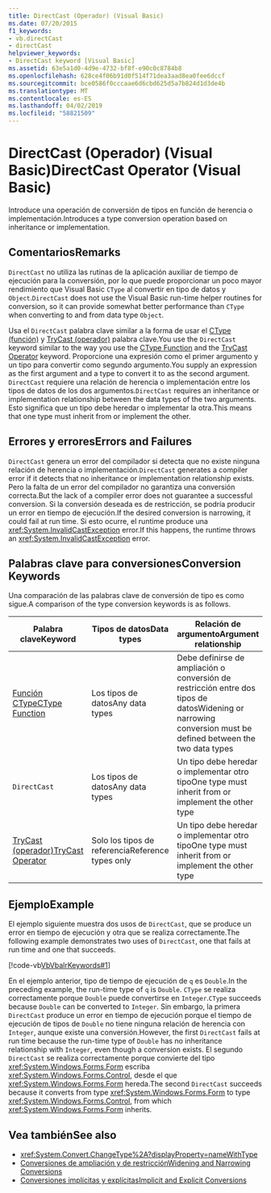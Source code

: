 ```yaml
---
title: DirectCast (Operador) (Visual Basic)
ms.date: 07/20/2015
f1_keywords:
- vb.directCast
- directCast
helpviewer_keywords:
- DirectCast keyword [Visual Basic]
ms.assetid: 63e5a1d0-4d9e-4732-bf8f-e90c0c8784b8
ms.openlocfilehash: 628ce4f06b91d0f514f71dea3aad8ea0fee6dccf
ms.sourcegitcommit: bce0586f0cccaae6d6cbd625d5a7b824d1d3de4b
ms.translationtype: MT
ms.contentlocale: es-ES
ms.lasthandoff: 04/02/2019
ms.locfileid: "58821509"
---
```

# <a name="directcast-operator-visual-basic"></a><span data-ttu-id="bb589-102">DirectCast (Operador) (Visual Basic)</span><span class="sxs-lookup"><span data-stu-id="bb589-102">DirectCast Operator (Visual Basic)</span></span>
<span data-ttu-id="bb589-103">Introduce una operación de conversión de tipos en función de herencia o implementación.</span><span class="sxs-lookup"><span data-stu-id="bb589-103">Introduces a type conversion operation based on inheritance or implementation.</span></span>  
  
## <a name="remarks"></a><span data-ttu-id="bb589-104">Comentarios</span><span class="sxs-lookup"><span data-stu-id="bb589-104">Remarks</span></span>  
 <span data-ttu-id="bb589-105">`DirectCast` no utiliza las rutinas de la aplicación auxiliar de tiempo de ejecución para la conversión, por lo que puede proporcionar un poco mayor rendimiento que Visual Basic `CType` al convertir en tipo de datos y `Object`.</span><span class="sxs-lookup"><span data-stu-id="bb589-105">`DirectCast` does not use the Visual Basic run-time helper routines for conversion, so it can provide somewhat better performance than `CType` when converting to and from data type `Object`.</span></span>  
  
 <span data-ttu-id="bb589-106">Usa el `DirectCast` palabra clave similar a la forma de usar el [CType (función)](../../../visual-basic/language-reference/functions/ctype-function.md) y [TryCast (operador)](../../../visual-basic/language-reference/operators/trycast-operator.md) palabra clave.</span><span class="sxs-lookup"><span data-stu-id="bb589-106">You use the `DirectCast` keyword similar to the way you use the [CType Function](../../../visual-basic/language-reference/functions/ctype-function.md) and the [TryCast Operator](../../../visual-basic/language-reference/operators/trycast-operator.md) keyword.</span></span> <span data-ttu-id="bb589-107">Proporcione una expresión como el primer argumento y un tipo para convertir como segundo argumento.</span><span class="sxs-lookup"><span data-stu-id="bb589-107">You supply an expression as the first argument and a type to convert it to as the second argument.</span></span> <span data-ttu-id="bb589-108">`DirectCast` requiere una relación de herencia o implementación entre los tipos de datos de los dos argumentos.</span><span class="sxs-lookup"><span data-stu-id="bb589-108">`DirectCast` requires an inheritance or implementation relationship between the data types of the two arguments.</span></span> <span data-ttu-id="bb589-109">Esto significa que un tipo debe heredar o implementar la otra.</span><span class="sxs-lookup"><span data-stu-id="bb589-109">This means that one type must inherit from or implement the other.</span></span>  
  
## <a name="errors-and-failures"></a><span data-ttu-id="bb589-110">Errores y errores</span><span class="sxs-lookup"><span data-stu-id="bb589-110">Errors and Failures</span></span>  
 <span data-ttu-id="bb589-111">`DirectCast` genera un error del compilador si detecta que no existe ninguna relación de herencia o implementación.</span><span class="sxs-lookup"><span data-stu-id="bb589-111">`DirectCast` generates a compiler error if it detects that no inheritance or implementation relationship exists.</span></span> <span data-ttu-id="bb589-112">Pero la falta de un error del compilador no garantiza una conversión correcta.</span><span class="sxs-lookup"><span data-stu-id="bb589-112">But the lack of a compiler error does not guarantee a successful conversion.</span></span> <span data-ttu-id="bb589-113">Si la conversión deseada es de restricción, se podría producir un error en tiempo de ejecución.</span><span class="sxs-lookup"><span data-stu-id="bb589-113">If the desired conversion is narrowing, it could fail at run time.</span></span> <span data-ttu-id="bb589-114">Si esto ocurre, el runtime produce una <xref:System.InvalidCastException> error.</span><span class="sxs-lookup"><span data-stu-id="bb589-114">If this happens, the runtime throws an <xref:System.InvalidCastException> error.</span></span>  
  
## <a name="conversion-keywords"></a><span data-ttu-id="bb589-115">Palabras clave para conversiones</span><span class="sxs-lookup"><span data-stu-id="bb589-115">Conversion Keywords</span></span>  
 <span data-ttu-id="bb589-116">Una comparación de las palabras clave de conversión de tipo es como sigue.</span><span class="sxs-lookup"><span data-stu-id="bb589-116">A comparison of the type conversion keywords is as follows.</span></span>  
  
|<span data-ttu-id="bb589-117">Palabra clave</span><span class="sxs-lookup"><span data-stu-id="bb589-117">Keyword</span></span>|<span data-ttu-id="bb589-118">Tipos de datos</span><span class="sxs-lookup"><span data-stu-id="bb589-118">Data types</span></span>|<span data-ttu-id="bb589-119">Relación de argumento</span><span class="sxs-lookup"><span data-stu-id="bb589-119">Argument relationship</span></span>|<span data-ttu-id="bb589-120">Error de tiempo de ejecución</span><span class="sxs-lookup"><span data-stu-id="bb589-120">Run-time failure</span></span>|  
|---|---|---|---|  
|[<span data-ttu-id="bb589-121">Función CType</span><span class="sxs-lookup"><span data-stu-id="bb589-121">CType Function</span></span>](../../../visual-basic/language-reference/functions/ctype-function.md)|<span data-ttu-id="bb589-122">Los tipos de datos</span><span class="sxs-lookup"><span data-stu-id="bb589-122">Any data types</span></span>|<span data-ttu-id="bb589-123">Debe definirse de ampliación o conversión de restricción entre dos tipos de datos</span><span class="sxs-lookup"><span data-stu-id="bb589-123">Widening or narrowing conversion must be defined between the two data types</span></span>|<span data-ttu-id="bb589-124">Se produce <xref:System.InvalidCastException></span><span class="sxs-lookup"><span data-stu-id="bb589-124">Throws <xref:System.InvalidCastException></span></span>|  
|`DirectCast`|<span data-ttu-id="bb589-125">Los tipos de datos</span><span class="sxs-lookup"><span data-stu-id="bb589-125">Any data types</span></span>|<span data-ttu-id="bb589-126">Un tipo debe heredar o implementar otro tipo</span><span class="sxs-lookup"><span data-stu-id="bb589-126">One type must inherit from or implement the other type</span></span>|<span data-ttu-id="bb589-127">Se produce <xref:System.InvalidCastException></span><span class="sxs-lookup"><span data-stu-id="bb589-127">Throws <xref:System.InvalidCastException></span></span>|  
|[<span data-ttu-id="bb589-128">TryCast (operador)</span><span class="sxs-lookup"><span data-stu-id="bb589-128">TryCast Operator</span></span>](../../../visual-basic/language-reference/operators/trycast-operator.md)|<span data-ttu-id="bb589-129">Solo los tipos de referencia</span><span class="sxs-lookup"><span data-stu-id="bb589-129">Reference types only</span></span>|<span data-ttu-id="bb589-130">Un tipo debe heredar o implementar otro tipo</span><span class="sxs-lookup"><span data-stu-id="bb589-130">One type must inherit from or implement the other type</span></span>|<span data-ttu-id="bb589-131">Devuelve [nada](../../../visual-basic/language-reference/nothing.md)</span><span class="sxs-lookup"><span data-stu-id="bb589-131">Returns [Nothing](../../../visual-basic/language-reference/nothing.md)</span></span>|  
  
## <a name="example"></a><span data-ttu-id="bb589-132">Ejemplo</span><span class="sxs-lookup"><span data-stu-id="bb589-132">Example</span></span>  
 <span data-ttu-id="bb589-133">El ejemplo siguiente muestra dos usos de `DirectCast`, que se produce un error en tiempo de ejecución y otra que se realiza correctamente.</span><span class="sxs-lookup"><span data-stu-id="bb589-133">The following example demonstrates two uses of `DirectCast`, one that fails at run time and one that succeeds.</span></span>  
  
 [!code-vb[VbVbalrKeywords#1](~/samples/snippets/visualbasic/VS_Snippets_VBCSharp/VbVbalrKeywords/VB/Class1.vb#1)]  
  
 <span data-ttu-id="bb589-134">En el ejemplo anterior, tipo de tiempo de ejecución de `q` es `Double`.</span><span class="sxs-lookup"><span data-stu-id="bb589-134">In the preceding example, the run-time type of `q` is `Double`.</span></span> <span data-ttu-id="bb589-135">`CType` se realiza correctamente porque `Double` puede convertirse en `Integer`.</span><span class="sxs-lookup"><span data-stu-id="bb589-135">`CType` succeeds because `Double` can be converted to `Integer`.</span></span> <span data-ttu-id="bb589-136">Sin embargo, la primera `DirectCast` produce un error en tiempo de ejecución porque el tiempo de ejecución de tipos de `Double` no tiene ninguna relación de herencia con `Integer`, aunque existe una conversión.</span><span class="sxs-lookup"><span data-stu-id="bb589-136">However, the first `DirectCast` fails at run time because the run-time type of `Double` has no inheritance relationship with `Integer`, even though a conversion exists.</span></span> <span data-ttu-id="bb589-137">El segundo `DirectCast` se realiza correctamente porque convierte del tipo <xref:System.Windows.Forms.Form> escriba <xref:System.Windows.Forms.Control>, desde el que <xref:System.Windows.Forms.Form> hereda.</span><span class="sxs-lookup"><span data-stu-id="bb589-137">The second `DirectCast` succeeds because it converts from type <xref:System.Windows.Forms.Form> to type <xref:System.Windows.Forms.Control>, from which <xref:System.Windows.Forms.Form> inherits.</span></span>  
  
## <a name="see-also"></a><span data-ttu-id="bb589-138">Vea también</span><span class="sxs-lookup"><span data-stu-id="bb589-138">See also</span></span>

- <xref:System.Convert.ChangeType%2A?displayProperty=nameWithType>
- [<span data-ttu-id="bb589-139">Conversiones de ampliación y de restricción</span><span class="sxs-lookup"><span data-stu-id="bb589-139">Widening and Narrowing Conversions</span></span>](../../../visual-basic/programming-guide/language-features/data-types/widening-and-narrowing-conversions.md)
- [<span data-ttu-id="bb589-140">Conversiones implícitas y explícitas</span><span class="sxs-lookup"><span data-stu-id="bb589-140">Implicit and Explicit Conversions</span></span>](../../../visual-basic/programming-guide/language-features/data-types/implicit-and-explicit-conversions.md)
